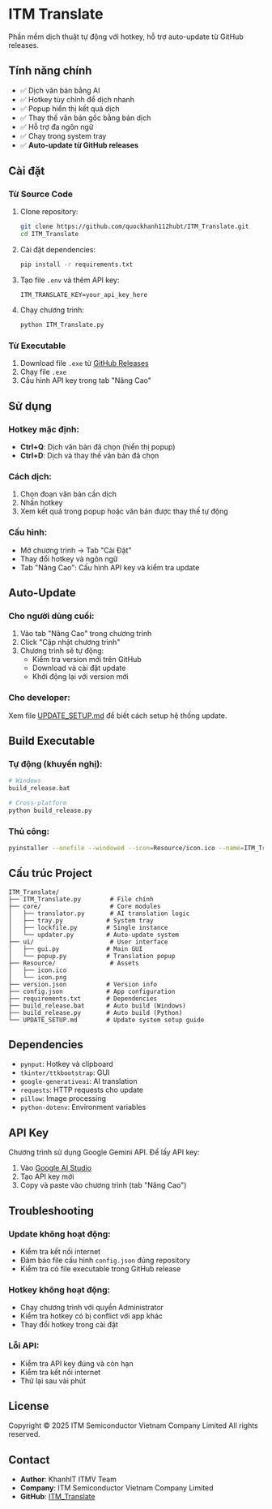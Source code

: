 # ITM Translate

Phần mềm dịch thuật tự động với hotkey, hỗ trợ auto-update từ GitHub releases.

## Tính năng chính

- ✅ Dịch văn bản bằng AI
- ✅ Hotkey tùy chỉnh để dịch nhanh
- ✅ Popup hiển thị kết quả dịch
- ✅ Thay thế văn bản gốc bằng bản dịch
- ✅ Hỗ trợ đa ngôn ngữ
- ✅ Chạy trong system tray
- ✅ **Auto-update từ GitHub releases**

## Cài đặt

### Từ Source Code

1. Clone repository:
   ```bash
   git clone https://github.com/quockhanh112hubt/ITM_Translate.git
   cd ITM_Translate
   ```

2. Cài đặt dependencies:
   ```bash
   pip install -r requirements.txt
   ```

3. Tạo file `.env` và thêm API key:
   ```
   ITM_TRANSLATE_KEY=your_api_key_here
   ```

4. Chạy chương trình:
   ```bash
   python ITM_Translate.py
   ```

### Từ Executable

1. Download file `.exe` từ [GitHub Releases](https://github.com/quockhanh112hubt/ITM_Translate/releases)
2. Chạy file `.exe`
3. Cấu hình API key trong tab "Nâng Cao"

## Sử dụng

### Hotkey mặc định:
- **Ctrl+Q**: Dịch văn bản đã chọn (hiển thị popup)
- **Ctrl+D**: Dịch và thay thế văn bản đã chọn

### Cách dịch:
1. Chọn đoạn văn bản cần dịch
2. Nhấn hotkey
3. Xem kết quả trong popup hoặc văn bản được thay thế tự động

### Cấu hình:
- Mở chương trình → Tab "Cài Đặt"
- Thay đổi hotkey và ngôn ngữ
- Tab "Nâng Cao": Cấu hình API key và kiểm tra update

## Auto-Update

### Cho người dùng cuối:
1. Vào tab "Nâng Cao" trong chương trình
2. Click "Cập nhật chương trình"
3. Chương trình sẽ tự động:
   - Kiểm tra version mới trên GitHub
   - Download và cài đặt update
   - Khởi động lại với version mới

### Cho developer:
Xem file [UPDATE_SETUP.md](UPDATE_SETUP.md) để biết cách setup hệ thống update.

## Build Executable

### Tự động (khuyến nghị):
```bash
# Windows
build_release.bat

# Cross-platform
python build_release.py
```

### Thủ công:
```bash
pyinstaller --onefile --windowed --icon=Resource/icon.ico --name=ITM_Translate ITM_Translate.py
```

## Cấu trúc Project

```
ITM_Translate/
├── ITM_Translate.py        # File chính
├── core/                   # Core modules
│   ├── translator.py       # AI translation logic
│   ├── tray.py            # System tray
│   ├── lockfile.py        # Single instance
│   └── updater.py         # Auto-update system
├── ui/                     # User interface
│   ├── gui.py             # Main GUI
│   └── popup.py           # Translation popup
├── Resource/               # Assets
│   ├── icon.ico
│   └── icon.png
├── version.json           # Version info
├── config.json            # App configuration
├── requirements.txt       # Dependencies
├── build_release.bat      # Auto build (Windows)
├── build_release.py       # Auto build (Python)
└── UPDATE_SETUP.md        # Update system setup guide
```

## Dependencies

- `pynput`: Hotkey và clipboard
- `tkinter/ttkbootstrap`: GUI
- `google-generativeai`: AI translation
- `requests`: HTTP requests cho update
- `pillow`: Image processing
- `python-dotenv`: Environment variables

## API Key

Chương trình sử dụng Google Gemini API. Để lấy API key:

1. Vào [Google AI Studio](https://aistudio.google.com/)
2. Tạo API key mới
3. Copy và paste vào chương trình (tab "Nâng Cao")

## Troubleshooting

### Update không hoạt động:
- Kiểm tra kết nối internet
- Đảm bảo file cấu hình `config.json` đúng repository
- Kiểm tra có file executable trong GitHub release

### Hotkey không hoạt động:
- Chạy chương trình với quyền Administrator
- Kiểm tra hotkey có bị conflict với app khác
- Thay đổi hotkey trong cài đặt

### Lỗi API:
- Kiểm tra API key đúng và còn hạn
- Kiểm tra kết nối internet
- Thử lại sau vài phút

## License

Copyright © 2025 ITM Semiconductor Vietnam Company Limited
All rights reserved.

## Contact

- **Author**: KhanhIT ITMV Team
- **Company**: ITM Semiconductor Vietnam Company Limited
- **GitHub**: [ITM_Translate](https://github.com/quockhanh112hubt/ITM_Translate)
